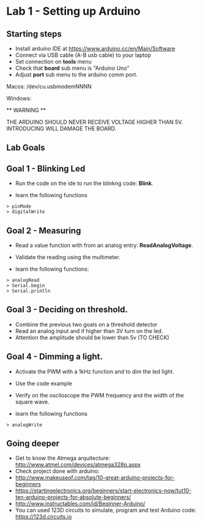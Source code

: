 # Lab 1 - Setting up Arduino


## Starting steps

* Install arduino IDE at  https://www.arduino.cc/en/Main/Software
* Connect via USB cable (A-B usb cable) to your laptop
* Set connection on **tools** menu 
 * Check that **board** sub menu is "Arduino Uno"
 * Adjust **port** sub menu to the arduino comm port.

Macos: 
/dev/cu.usbmodemNNNN

Windows:

** WARNING **

THE ARDUINO SHOULD NEVER RECEIVE VOLTAGE HIGHER THAN 5V. INTRODUCING WILL DAMAGE THE BOARD. 

## Lab Goals

## Goal 1 - Blinking Led
* Run the code on the ide to run the blinkng code: **Blink**.

 * learn the following functions
```
> pinMode
> digitalWrite
```
## Goal 2 - Measuring 

* Read a value function with from an analog entry: **ReadAnalogVoltage**. 
* Validate the reading using the multimeter. 


 * learn the following functions:
```
> analogRead
> Serial.begin
> Serial.println
```

## Goal 3 - Deciding on threshold.

* Combine the previous two goals on a threshold detector
* Read an analog input and if higher than 3V turn on the led.
* Attention the amplitude should be lower than 5v (TO CHECK)

## Goal 4 - Dimming a light.
* Activate the PWM with a 1kHz function and to dim the led light. 
* Use the code example
* Verify on the osciloscope the PWM frequency and the width of the square wave. 
 
 * learn the following functions
```
> analogWrite
```

## Going deeper 
* Get to know the Atmega arquitecture: http://www.atmel.com/devices/atmega328p.aspx
* Check project done with arduino: 
 * http://www.makeuseof.com/tag/10-great-arduino-projects-for-beginners
 * https://startingelectronics.org/beginners/start-electronics-now/tut10-ten-arduino-projects-for-absolute-beginners/
 * http://www.instructables.com/id/Beginner-Arduino/
* You can used 123D circuits to simulate, program and test Arduino code: https://123d.circuits.io






